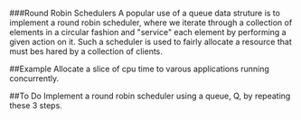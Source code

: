 ###Round Robin Schedulers
A popular use of a queue data struture is to implement a round robin scheduler, where we iterate through a collection of elements in a circular fashion and "service" each element by performing a given action on it.
Such a scheduler is used to fairly allocate a resource that must bes hared by a collection of clients.

##Example
Allocate a slice of cpu time to varous applications running concurrently.

##To Do
Implement a round robin scheduler using a queue, Q, by repeating these 3 steps.

